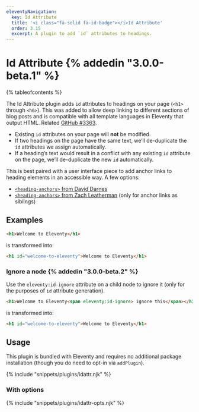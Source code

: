 ```yaml
---
eleventyNavigation:
  key: Id Attribute
  title: '<i class="fa-solid fa-id-badge"></i>Id Attribute'
  order: 3.15
  excerpt: A plugin to add `id` attributes to headings.
---
```


# Id Attribute {% addedin "3.0.0-beta.1" %}

{% tableofcontents %}

The Id Attribute plugin adds `id` attributes to headings on your page (`<h1>` through `<h6>`). This was added to allow deep linking to different sections of blog posts and is compatible with all template languages in Eleventy that output HTML. Related [GitHub #3363](https://github.com/11ty/eleventy/issues/3363).

* Existing `id` attributes on your page will **not** be modified.
* If two headings on the page have the same text, we’ll de-duplicate the `id` attributes we assign automatically.
* If a heading’s text would result in a conflict with any existing `id` attribute on the page, we’ll de-duplicate the new `id` automatically.

This is best paired with a user interface piece to add anchor links to heading elements in an accessible way. A few options:

* [`<heading-anchors>` from David Darnes](https://github.com/daviddarnes/heading-anchors)
* [`<heading-anchors>` from Zach Leatherman](https://github.com/zachleat/heading-anchors) (only for anchor links as siblings)

## Examples

```html
<h1>Welcome to Eleventy</h1>
```

is transformed into:

```html
<h1 id="welcome-to-eleventy">Welcome to Eleventy</h1>
```

### Ignore a node {% addedin "3.0.0-beta.2" %}

Use the `eleventy:id-ignore` attribute on a child node to ignore it (only for the purposes of `id` attribute generation).

```html
<h1>Welcome to Eleventy<span eleventy:id-ignore> ignore this</span></h1>
```

is transformed into:

```html
<h1 id="welcome-to-eleventy">Welcome to Eleventy</h1>
```

## Usage

This plugin is bundled with Eleventy and requires no additional package installation (though you do need to opt-in via `addPlugin`).

{% include "snippets/plugins/idattr.njk" %}

### With options

{% include "snippets/plugins/idattr-opts.njk" %}

